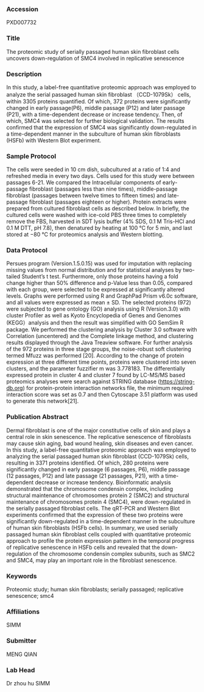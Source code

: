 ### Accession
PXD007732

### Title
The proteomic study of serially passaged human skin fibroblast cells uncovers down-regulation of SMC4 involved in replicative senescence

### Description
In this study, a label-free quantitative proteomic approach was employed to analyze the serial passaged human skin fibroblast （CCD-1079Sk） cells, within 3305 proteins quantified. Of which, 372 proteins were significantly changed in early passage(P6), middle passage (P12) and later passage (P21), with a time-dependent decrease or increase tendency. Then, of which, SMC4 was selected for further biological validation. The results confirmed that the expression of SMC4 was significantly down-regulated in a time-dependent manner in the subculture of human skin fibroblasts (HSFb) with Western Blot experiment.

### Sample Protocol
The cells were seeded in 10 cm dish, subcultured at a ratio of 1:4 and refreshed media in every two days. Cells used for this study were between passages 6-21. We compared the Intracellular components of early-passage fibroblast (passages less than nine times), middle-passage fibroblast (passages between twelve times to fifteen times) and late-passage fibroblast (passages eighteen or higher). Protein extracts were prepared from cultured fibroblast cells as described below. In briefly, the cultured cells were washed with ice-cold PBS three times to completely remove the FBS, harvested in SDT lysis buffer (4% SDS, 0.1 M Tris-HCl and 0.1 M DTT, pH 7.8), then denatured by heating at 100 °C for 5 min, and last stored at −80 °C for proteomics analysis and Western blotting.

### Data Protocol
Persues program (Version.1.5.0.15) was used for imputation with replacing missing values from normal distribution and for statistical analyses by two-tailed Student’s t test. Furthermore, only those proteins having a fold change higher than 50% difference and p-Value less than 0.05, compared with each group, were selected to be expressed at significantly altered levels. Graphs were performed using R and GraphPad Prism v6.0c software, and all values were expressed as mean ± SD. The selected proteins (972) were subjected to gene ontology (GO) analysis using R (Version.3.0) with cluster Profiler as well as Kyoto Encyclopedia of Genes and Genomes (KEGG）analysis and then the result was simplified with GO SemSim R package. We performed the clustering analysis by Cluster 3.0 software with Correlation (uncentered) and the Complete linkage method, and clustering results displayed through the Java Treaview software. For further analysis of the 972 proteins in three stage groups, the noise-robust soft clustering termed Mfuzz was performed [20]. According to the change of protein expression at three different time points, proteins were clustered into seven clusters, and the parameter fuzzifier m was 3.778183. The differentially expressed protein in cluster 4 and cluster 7 found by LC-MS/MS based proteomics analyses were search against STRING database (https://string-db.org) for protein-protein interaction networks file, the minimum required interaction score was set as 0.7 and then Cytoscape 3.51 platform was used to generate this network[21].

### Publication Abstract
Dermal fibroblast is one of the major constitutive cells of skin and plays a central role in skin senescence. The replicative senescence of fibroblasts may cause skin aging, bad wound healing, skin diseases and even cancer. In this study, a label-free quantitative proteomic approach was employed to analyzing the serial passaged human skin fibroblast (CCD-1079Sk) cells, resulting in 3371 proteins identified. Of which, 280 proteins were significantly changed in early passage (6 passages, P6), middle passage (12 passages, P12) and late passage (21 passages, P21), with a time-dependent decrease or increase tendency. Bioinformatic analysis demonstrated that the chromosome condensin complex, including structural maintenance of chromosomes protein 2 (SMC2) and structural maintenance of chromosomes protein 4 (SMC4), were down-regulated in the serially passaged fibroblast cells. The qRT-PCR and Western Blot experiments confirmed that the expression of these two proteins were significantly down-regulated in a time-dependent manner in the subculture of human skin fibroblasts (HSFb cells). In summary, we used serially passaged human skin fibroblast cells coupled with quantitative proteomic approach to profile the protein expression pattern in the temporal progress of replicative senescence in HSFb cells and revealed that the down-regulation of the chromosome condensin complex subunits, such as SMC2 and SMC4, may play an important role in the fibroblast senescence.

### Keywords
Proteomic study; human skin fibroblasts; serially passaged; replicative senescence; smc4

### Affiliations
SIMM

### Submitter
MENG QIAN

### Lab Head
Dr zhou hu
SIMM


